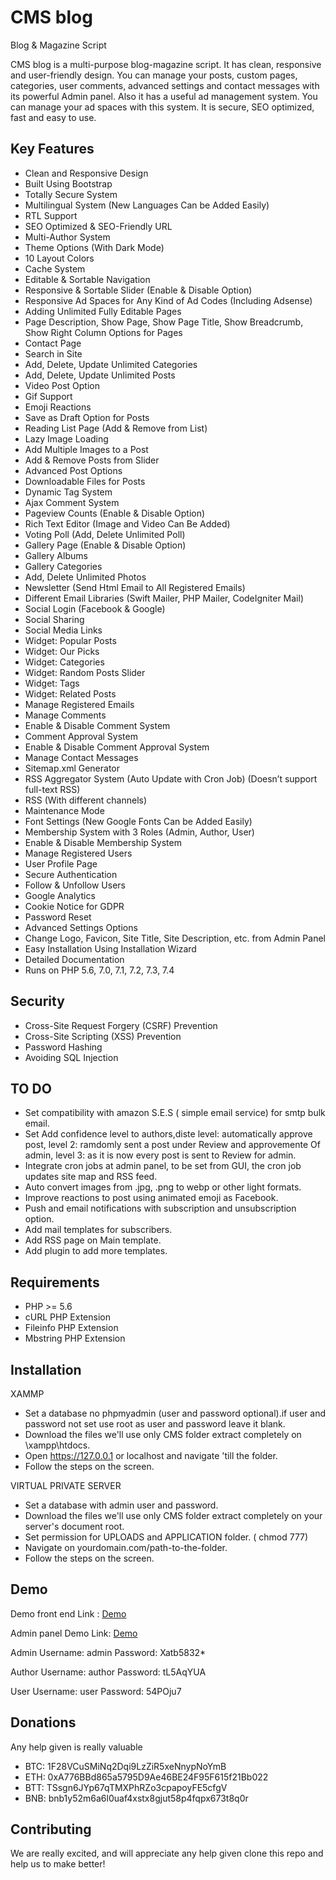 # CMS blog
 Blog & Magazine Script

CMS blog is a multi-purpose blog-magazine script. It has clean, responsive and user-friendly design. You can manage your posts, custom pages, categories, user comments, advanced settings and contact messages with its powerful Admin panel. Also it has a useful ad management system. You can manage your ad spaces with this system. It is secure, SEO optimized, fast and easy to use.

## Key Features
+ Clean and Responsive Design
+ Built Using Bootstrap
+ Totally Secure System
+ Multilingual System (New Languages Can be Added Easily)
+ RTL Support
+ SEO Optimized & SEO-Friendly URL
+ Multi-Author System
+ Theme Options (With Dark Mode)
+ 10 Layout Colors
+ Cache System
+ Editable & Sortable Navigation
+ Responsive & Sortable Slider (Enable & Disable Option)
+ Responsive Ad Spaces for Any Kind of Ad Codes (Including Adsense)
+ Adding Unlimited Fully Editable Pages
+ Page Description, Show Page, Show Page Title, Show Breadcrumb, Show Right Column Options for Pages
+ Contact Page
+ Search in Site
+ Add, Delete, Update Unlimited Categories
+ Add, Delete, Update Unlimited Posts
+ Video Post Option
+ Gif Support
+ Emoji Reactions
+ Save as Draft Option for Posts
+ Reading List Page (Add & Remove from List)
+ Lazy Image Loading
+ Add Multiple Images to a Post
+ Add & Remove Posts from Slider
+ Advanced Post Options
+ Downloadable Files for Posts
+ Dynamic Tag System
+ Ajax Comment System
+ Pageview Counts (Enable & Disable Option)
+ Rich Text Editor (Image and Video Can Be Added)
+ Voting Poll (Add, Delete Unlimited Poll)
+ Gallery Page (Enable & Disable Option)
+ Gallery Albums
+ Gallery Categories
+ Add, Delete Unlimited Photos
+ Newsletter (Send Html Email to All Registered Emails)
+ Different Email Libraries (Swift Mailer, PHP Mailer, CodeIgniter Mail)
+ Social Login (Facebook & Google)
+ Social Sharing
+ Social Media Links
+ Widget: Popular Posts
+ Widget: Our Picks
+ Widget: Categories
+ Widget: Random Posts Slider
+ Widget: Tags
+ Widget: Related Posts
+ Manage Registered Emails
+ Manage Comments
+ Enable & Disable Comment System
+ Comment Approval System
+ Enable & Disable Comment Approval System
+ Manage Contact Messages
+ Sitemap.xml Generator
+ RSS Aggregator System (Auto Update with Cron Job) (Doesn’t support full-text RSS)
+ RSS (With different channels)
+ Maintenance Mode
+ Font Settings (New Google Fonts Can be Added Easily)
+ Membership System with 3 Roles (Admin, Author, User)
+ Enable & Disable Membership System
+ Manage Registered Users
+ User Profile Page
+ Secure Authentication
+ Follow & Unfollow Users
+ Google Analytics
+ Cookie Notice for GDPR
+ Password Reset
+ Advanced Settings Options
+ Change Logo, Favicon, Site Title, Site Description, etc. from Admin Panel
+ Easy Installation Using Installation Wizard
+ Detailed Documentation
+ Runs on PHP 5.6, 7.0, 7.1, 7.2, 7.3, 7.4

## Security
+ Cross-Site Request Forgery (CSRF) Prevention
+ Cross-Site Scripting (XSS) Prevention
+ Password Hashing
+ Avoiding SQL Injection

## TO DO

+ Set compatibility with amazon S.E.S ( simple email service) for smtp bulk email.
+ Set Add confidence level to authors,diste level: automatically approve post, level 2: ramdomly sent a post under Review and approvemente
Of admin, level 3: as it is now every post is sent to Review for admin.
+ Integrate cron jobs at admin panel, to be set from GUI, the cron job updates site map and RSS feed.
+ Auto convert images from .jpg, .png to webp or other light formats.
+ Improve reactions to post using animated emoji as Facebook.
+ Push and email notifications with subscription and unsubscription option.
+ Add mail templates for subscribers.
+ Add RSS page on Main template.
+ Add plugin to add more templates.


## Requirements
+ PHP >= 5.6
+ cURL PHP Extension
+ Fileinfo PHP Extension
+ Mbstring PHP Extension

## Installation

XAMMP
+ Set a database no phpmyadmin (user and password optional).if user and password not set use root as user and password leave it blank.
+ Download the files we'll use only CMS folder extract completely on \xampp\htdocs.
+ Open https://127.0.0.1 or localhost and navigate 'till the folder.
+ Follow the steps on the screen.

VIRTUAL PRIVATE SERVER

+ Set a database with admin user and password.
+ Download the files we'll use only CMS folder extract completely on your server's document root.
+ Set permission for UPLOADS and APPLICATION folder. ( chmod 777)
+ Navigate on yourdomain.com/path-to-the-folder.
+ Follow the steps on the screen.



## Demo
Demo front end Link : <a href="https://demo.easycryptos.org" target="_blank">Demo</a>

Admin panel Demo Link: <a href="http://demo.easycryptos.org/admin" target="_blank">Demo</a>

Admin
Username: admin
Password: Xatb5832*

Author
Username: author
Password: tL5AqYUA

User
Username: user
Password: 54POju7


## Donations
Any help given is really valuable

+ BTC: 1F28VCuSMiNq2Dqi9LzZiR5xeNnypNoYmB
+ ETH: 0xA776BBd865a5795D9Ae46BE24F95F615f21Bb022
+ BTT: TSsgn6JYp67qTMXPhRZo3cpapoyFE5cfgV
+ BNB: bnb1y52m6a6l0uaf4xstx8gjut58p4fqpx673t8q0r

## Contributing
We are really excited, and will appreciate any help given clone this repo and help us to make better!
